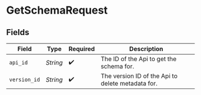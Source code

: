 # GetSchemaRequest


## Fields

| Field                                             | Type                                              | Required                                          | Description                                       |
| ------------------------------------------------- | ------------------------------------------------- | ------------------------------------------------- | ------------------------------------------------- |
| `api_id`                                          | *String*                                          | :heavy_check_mark:                                | The ID of the Api to get the schema for.          |
| `version_id`                                      | *String*                                          | :heavy_check_mark:                                | The version ID of the Api to delete metadata for. |